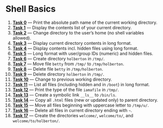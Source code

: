 # Shell Basics

1. **[Task 0](./0-absolute_path_name)** — Print the absolute path name of the current working directory.
2. **[Task 1](./1-list_content)** — Display the contents list of your current directory.
3. **[Task 2](./2-change_to_home)** — Change directory to the user’s home (no shell variables allowed).
4. **[Task 3](./3-list_long_format)** — Display current directory contents in long format.
5. **[Task 4](./4-list_hidden_long_format)** — Display contents incl. hidden files using long format.
6. **[Task 5](./5-list_numeric_ids_hidden)** — Long format with user/group IDs (numeric) and hidden files.
7. **[Task 6](./6-create_holberton_tmp)** — Create directory `holberton` in `/tmp/`.
8. **[Task 7](./7-move_betty)** — Move file `betty` from `/tmp/` to `/tmp/holberton`.
9. **[Task 8](./8-delete_betty)** — Delete file `betty` in `/tmp/holberton`.
10. **[Task 9](./9-delete_holberton)** — Delete directory `holberton` in `/tmp/`.
11. **[Task 10](./10-prev_dir)** — Change to previous working directory.
12. **[Task 11](./11-list_recursive_hidden)** — List all files (including hidden and in `/boot`) in long format.
13. **[Task 12](./12-print_iamafile_type)** — Print the type of the file `iamafile` in `/tmp/`.
14. **[Task 13](./13-symbolic_link_ls)** — Create a symbolic link `__ls__` to `/bin/ls`.
15. **[Task 14](./14-copy_html_files)** — Copy all `.html` files (new or updated only) to parent directory.
16. **[Task 15](./15-move_uppercase)** — Move all files beginning with uppercase letter to `/tmp/u/`.
17. **[Task 16](./16-delete_tilde_files)** — Delete all files in current directory ending with `~`.
18. **[Task 17](./17-make_welcome_dirs)** — Create the directories `welcome/`, `welcome/to/`, and `welcome/to/holberton/`.
